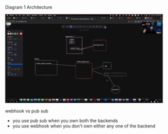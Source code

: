Diagram 1 Architecture

![Architecture-diagram](image.png)

webhook vs pub sub

- you use pub sub when you own both the backends
- you use webhook when you don't own either any one of the backend
